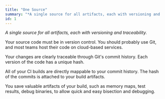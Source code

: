 ```yaml
---
title: "One Source"
summary: "*A single source for all artifacts, each with versioning and traceability.*"
id: 1
---
```


*A single source for all artifacts, each with versioning and traceability.*

Your source code must be in version control. You should probably use Git, and most teams host their code on cloud-based services.

Your changes are clearly traceable through Git's commit history. Each version of the code has a unique hash.

All of your CI builds are directly mappable to your commit history. The hash of the commits is attached to your build artifacts.

You save valuable artifacts of your build, such as memory maps, test results, debug binaries, to allow quick and easy bisection and debugging.
